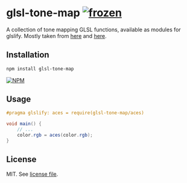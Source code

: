# glsl-tone-map [![frozen](http://badges.github.io/stability-badges/dist/frozen.svg)](http://github.com/badges/stability-badges)

A collection of tone mapping GLSL functions, available as modules for glslify. Mostly taken from [here](https://bruop.github.io/tonemapping/) and [here](https://www.shadertoy.com/view/WdjSW3).

## Installation

```bash
npm install glsl-tone-map
```

[![NPM](https://nodei.co/npm/glsl-tone-map.png)](https://nodei.co/npm/glsl-tone-map/)

## Usage

```glsl
#pragma glslify: aces = require(glsl-tone-map/aces)

void main() {
	// ...
	color.rgb = aces(color.rgb);
}
```

## License

MIT. See [license file](https://github.com/dmnsgn/glsl-tone-map/blob/master/LICENSE.md).
